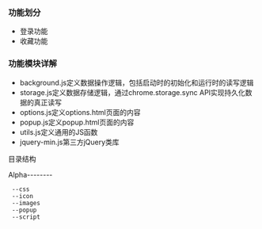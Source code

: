 ### 功能划分
- 登录功能
- 收藏功能

### 功能模块详解

- background.js定义数据操作逻辑，包括启动时的初始化和运行时的读写逻辑
- storage.js定义数据存储逻辑，通过chrome.storage.sync API实现持久化数据的真正读写
- options.js定义options.html页面的内容
- popup.js定义popup.html页面的内容
- utils.js定义通用的JS函数
- jquery-min.js第三方jQuery类库


目录结构

Alpha--------

     --css
     --icon
     --images
     --popup
     --script









